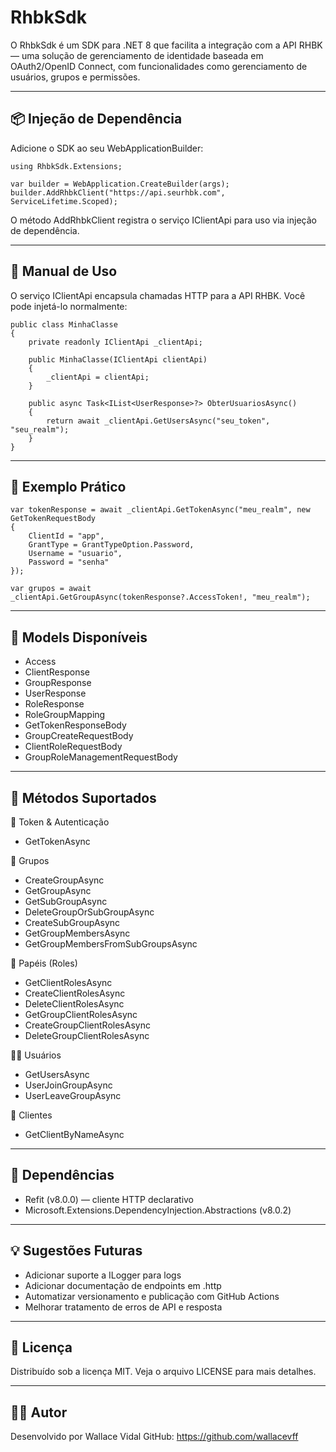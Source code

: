 RhbkSdk
========

O RhbkSdk é um SDK para .NET 8 que facilita a integração com a API RHBK — uma solução de gerenciamento de identidade baseada em OAuth2/OpenID Connect, com funcionalidades como gerenciamento de usuários, grupos e permissões.

--------------------------------------------------------------------------------
📦 Injeção de Dependência
--------------------------------------------------------------------------------

Adicione o SDK ao seu WebApplicationBuilder:

    using RhbkSdk.Extensions;

    var builder = WebApplication.CreateBuilder(args);
    builder.AddRhbkClient("https://api.seurhbk.com", ServiceLifetime.Scoped);

O método AddRhbkClient registra o serviço IClientApi para uso via injeção de dependência.

--------------------------------------------------------------------------------
📘 Manual de Uso
--------------------------------------------------------------------------------

O serviço IClientApi encapsula chamadas HTTP para a API RHBK. Você pode injetá-lo normalmente:

    public class MinhaClasse
    {
        private readonly IClientApi _clientApi;

        public MinhaClasse(IClientApi clientApi)
        {
            _clientApi = clientApi;
        }

        public async Task<IList<UserResponse>?> ObterUsuariosAsync()
        {
            return await _clientApi.GetUsersAsync("seu_token", "seu_realm");
        }
    }

--------------------------------------------------------------------------------
🧪 Exemplo Prático
--------------------------------------------------------------------------------

    var tokenResponse = await _clientApi.GetTokenAsync("meu_realm", new GetTokenRequestBody
    {
        ClientId = "app",
        GrantType = GrantTypeOption.Password,
        Username = "usuario",
        Password = "senha"
    });

    var grupos = await _clientApi.GetGroupAsync(tokenResponse?.AccessToken!, "meu_realm");

--------------------------------------------------------------------------------
📂 Models Disponíveis
--------------------------------------------------------------------------------

- Access
- ClientResponse
- GroupResponse
- UserResponse
- RoleResponse
- RoleGroupMapping
- GetTokenResponseBody
- GroupCreateRequestBody
- ClientRoleRequestBody
- GroupRoleManagementRequestBody

--------------------------------------------------------------------------------
📌 Métodos Suportados
--------------------------------------------------------------------------------

🔐 Token & Autenticação
- GetTokenAsync

👥 Grupos
- CreateGroupAsync
- GetGroupAsync
- GetSubGroupAsync
- DeleteGroupOrSubGroupAsync
- CreateSubGroupAsync
- GetGroupMembersAsync
- GetGroupMembersFromSubGroupsAsync

🔑 Papéis (Roles)
- GetClientRolesAsync
- CreateClientRolesAsync
- DeleteClientRolesAsync
- GetGroupClientRolesAsync
- CreateGroupClientRolesAsync
- DeleteGroupClientRolesAsync

🧑‍💼 Usuários
- GetUsersAsync
- UserJoinGroupAsync
- UserLeaveGroupAsync

🧩 Clientes
- GetClientByNameAsync

--------------------------------------------------------------------------------
🔗 Dependências
--------------------------------------------------------------------------------

- Refit (v8.0.0) — cliente HTTP declarativo
- Microsoft.Extensions.DependencyInjection.Abstractions (v8.0.2)

--------------------------------------------------------------------------------
💡 Sugestões Futuras
--------------------------------------------------------------------------------

- Adicionar suporte a ILogger para logs
- Adicionar documentação de endpoints em .http
- Automatizar versionamento e publicação com GitHub Actions
- Melhorar tratamento de erros de API e resposta

--------------------------------------------------------------------------------
📝 Licença
--------------------------------------------------------------------------------

Distribuído sob a licença MIT. Veja o arquivo LICENSE para mais detalhes.

--------------------------------------------------------------------------------
👨‍💻 Autor
--------------------------------------------------------------------------------

Desenvolvido por Wallace Vidal
GitHub: https://github.com/wallacevff
